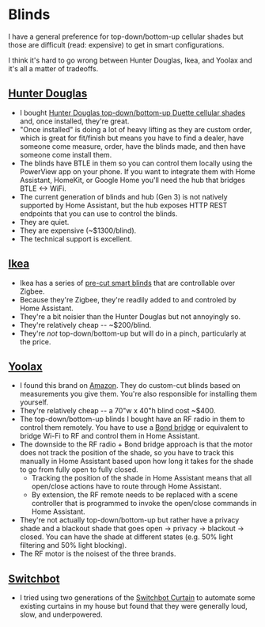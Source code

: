 # Blinds

I have a general preference for top-down/bottom-up cellular shades but those
are difficult (read: expensive) to get in smart configurations.

I think it's hard to go wrong between Hunter Douglas, Ikea, and Yoolax and it's
all a matter of tradeoffs.

## [Hunter Douglas](https://www.hunterdouglas.com/)
- I bought [Hunter Douglas top-down/bottom-up Duette cellular shades](https://www.hunterdouglas.com/window-treatments/shades/cellular-shades)
and, once installed, they're great. 
- "Once installed" is doing a lot of heavy lifting as they are custom order,
which is great for fit/finish but means you have to find a dealer, have
someone come measure, order, have the blinds made, and then have someone come
install them.
- The blinds have BTLE in them so you can control them locally using the
PowerView app on your phone. If you want to integrate them with Home Assistant,
HomeKit, or Google Home  you'll need the hub that bridges BTLE <-> WiFi.
- The current generation of blinds and hub (Gen 3) is not natively supported
by Home Assistant, but the hub exposes HTTP REST endpoints that you can use to
control the blinds. 
- They are quiet.
- They are expensive (~$1300/blind).
- The technical support is excellent.

## [Ikea](https://ikea.com)
- Ikea has a series of [pre-cut smart blinds](https://www.ikea.com/us/en/customer-service/product-support/blinds/)
that are controllable over Zigbee.
- Because they're Zigbee, they're readily added to and controled by
Home Assistant.
- They're a bit noisier than the Hunter Douglas but not annoyingly so.
- They're relatively cheap -- ~$200/blind.
- They're _not_ top-down/bottom-up but will do in a pinch, particularly at
the price.

## [Yoolax](https://www.yoolax.com/)
- I found this brand on [Amazon](https://www.amazon.com/gp/product/B0B1TYPFTS/).
They do custom-cut blinds based on measurements you give them. You're also
responsible for installing them yourself.
- They're relatively cheap -- a 70"w x 40"h blind cost ~$400.
- The top-down/bottom-up blinds I bought have an RF radio in them to control
them remotely. You have to use a [Bond bridge](https://bondhome.io/product/bond-bridge/)
or equivalent to bridge Wi-Fi to RF and control them in Home Assistant.
- The downside to the RF radio + Bond bridge approach is that the motor does
not track the position of the shade, so you have to track this manually in
Home Assistant based upon how long it takes for the shade to go from fully open
to fully closed. 
  - Tracking the position of the shade in Home Assistant means that all 
  open/close actions have to route through Home Assistant.
  - By extension, the RF remote needs to be replaced with a scene
  controller that is programmed to invoke the open/close commands in Home
  Assistant.
- They're not actually top-down/bottom-up but rather have a privacy shade
and a blackout shade that goes open -> privacy -> blackout -> closed. You can
have the shade at different states (e.g. 50% light filtering and 50% light
blocking).
- The RF motor is the noisest of the three brands.

## [Switchbot](https://switch-bot.com)
- I tried using two generations of the [Switchbot Curtain](https://us.switch-bot.com/pages/switchbot-curtain)
to automate some existing curtains in my house but found that they were
generally loud, slow, and underpowered.